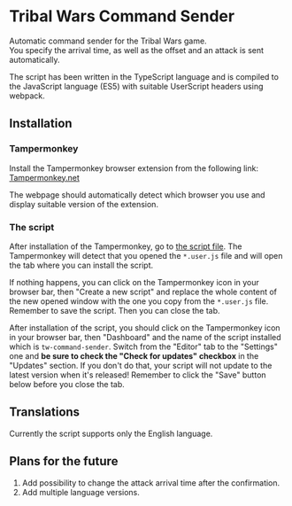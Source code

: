 # Tribal Wars Command Sender

Automatic command sender for the Tribal Wars game.  
You specify the arrival time, as well as the offset and an attack is sent automatically.

The script has been written in the TypeScript language and is compiled to the JavaScript language (ES5) with suitable UserScript headers using webpack.

## Installation

### Tampermonkey

Install the Tampermonkey browser extension from the following link:  
[Tampermonkey.net](https://www.tampermonkey.net/)

The webpage should automatically detect which browser you use and display suitable version of the extension.

### The script

After installation of the Tampermonkey, go to [the script file](https://raw.githubusercontent.com/sz3lbi/tw-command-sender/master/userscript/tw-command-sender.user.js). The Tampermonkey will detect that you opened the `*.user.js` file and will open the tab where you can install the script.

If nothing happens, you can click on the Tampermonkey icon in your browser bar, then "Create a new script" and replace the whole content of the new opened window with the one you copy from the `*.user.js` file.  
Remember to save the script. Then you can close the tab.

After installation of the script, you should click on the Tampermonkey icon in your browser bar, then "Dashboard" and the name of the script installed which is `tw-command-sender`. Switch from the "Editor" tab to the "Settings" one and **be sure to check the "Check for updates" checkbox** in the "Updates" section. If you don't do that, your script will not update to the latest version when it's released! Remember to click the "Save" button below before you close the tab.

## Translations

Currently the script supports only the English language.

## Plans for the future

1. Add possibility to change the attack arrival time after the confirmation.
2. Add multiple language versions.
